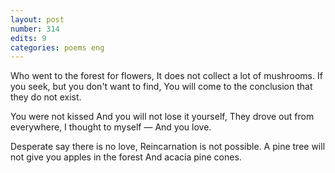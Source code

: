```yaml
---
layout: post
number: 314
edits: 9
categories: poems eng
---
```


Who went to the forest for flowers,
It does not collect a lot of mushrooms. 
If you seek, but you don't want to find, 
You will come to the conclusion that they do not exist. 

You were not kissed 
And you will not lose it yourself,
They drove out from everywhere, 
I thought to myself — 
And you love. 

Desperate say there is no love,
Reincarnation is not possible.
A pine tree will not give you apples in the forest 
And acacia pine cones.
